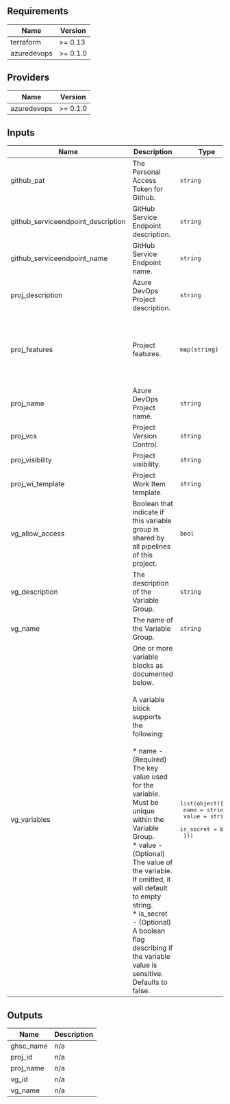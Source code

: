 ## Requirements

| Name | Version |
|------|---------|
| terraform | >= 0.13 |
| azuredevops | >= 0.1.0 |

## Providers

| Name | Version |
|------|---------|
| azuredevops | >= 0.1.0 |

## Inputs

| Name | Description | Type | Default | Required |
|------|-------------|------|---------|:--------:|
| github\_pat | The Personal Access Token for Github. | `string` | n/a | yes |
| github\_serviceendpoint\_description | GitHub Service Endpoint description. | `string` | `"Managed by Terraform"` | no |
| github\_serviceendpoint\_name | GitHub Service Endpoint name. | `string` | n/a | yes |
| proj\_description | Azure DevOps Project description. | `string` | n/a | yes |
| proj\_features | Project features. | `map(string)` | <pre>{<br>  "artifacts": "disabled",<br>  "boards": "disabled",<br>  "pipelines": "enabled",<br>  "repositories": "enabled",<br>  "testplans": "disabled"<br>}</pre> | no |
| proj\_name | Azure DevOps Project name. | `string` | n/a | yes |
| proj\_vcs | Project Version Control. | `string` | `"Git"` | no |
| proj\_visibility | Project visibility. | `string` | `"private"` | no |
| proj\_wi\_template | Project Work Item template. | `string` | `"Agile"` | no |
| vg\_allow\_access | Boolean that indicate if this variable group is shared by all pipelines of this project. | `bool` | `false` | no |
| vg\_description | The description of the Variable Group. | `string` | n/a | yes |
| vg\_name | The name of the Variable Group. | `string` | n/a | yes |
| vg\_variables | One or more variable blocks as documented below.<br><br>A variable block supports the following:<br><br>  * name - (Required) The key value used for the variable. Must be unique within the Variable Group.<br>  * value - (Optional) The value of the variable. If omitted, it will default to empty string.<br>  * is\_secret - (Optional) A boolean flag describing if the variable value is sensitive. Defaults to false. | <pre>list(object({<br>    name      = string<br>    value     = string<br>    is_secret = bool<br>  }))</pre> | `[]` | no |

## Outputs

| Name | Description |
|------|-------------|
| ghsc\_name | n/a |
| proj\_id | n/a |
| proj\_name | n/a |
| vg\_id | n/a |
| vg\_name | n/a |
